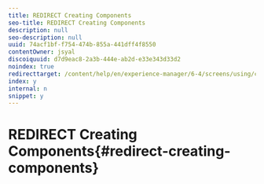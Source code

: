 ```yaml
---
title: REDIRECT Creating Components
seo-title: REDIRECT Creating Components
description: null
seo-description: null
uuid: 74acf1bf-f754-474b-855a-441dff4f8550
contentOwner: jsyal
discoiquuid: d7d9eac8-2a3b-444e-ab2d-e33e343d33d2
noindex: true
redirecttarget: /content/help/en/experience-manager/6-4/screens/using/creating-components
index: y
internal: n
snippet: y
---
```


# REDIRECT Creating Components{#redirect-creating-components}

